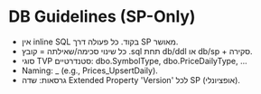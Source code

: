 ﻿# DB Guidelines (SP-Only)
- אין inline SQL בקוד. כל פעולה דרך SP מאושר.
- כל שינוי סכימה/שאילתה = קובץ .sql תחת db/ddl או db/sp + סקירה.
- סוגי TVP סטנדרטיים: dbo.SymbolType, dbo.PriceDailyType, ...
- Naming: <Area>_<Verb> (e.g., Prices_UpsertDaily).
- גרסאות: שדה Extended Property 'Version' לכל SP (אופציונלי).
